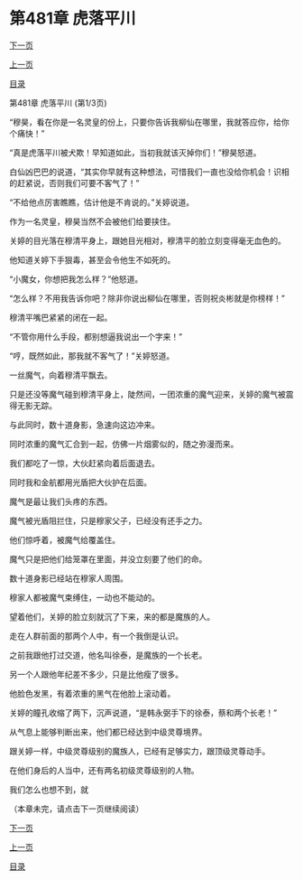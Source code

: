 <h1>第481章   虎落平川</h1>
            <div><p><a href="./1441_%E7%AC%AC481%E7%AB%A0_%E8%99%8E%E8%90%BD%E5%B9%B3%E5%B7%9D.md">下一页</a></p><p><a href="./1439_%E7%AC%AC480%E7%AB%A0_%E4%BB%BB%E4%BA%BA%E5%AE%B0%E5%89%B2.md">上一页</a></p><p><a href="../">目录</a></p></div>
            <div><p>第481章   虎落平川 (第1/3页)</p><p>“穆昊，看在你是一名灵皇的份上，只要你告诉我柳仙在哪里，我就答应你，给你个痛快！”</p><p>“真是虎落平川被犬欺！早知道如此，当初我就该灭掉你们！”穆昊怒道。</p><p>白仙凶巴巴的说道，“其实你早就有这种想法，可惜我们一直也没给你机会！识相的赶紧说，否则我们可要不客气了！”</p><p>“不给他点厉害瞧瞧，估计他是不肯说的。”关婷说道。</p><p>作为一名灵皇，穆昊当然不会被他们给要挟住。</p><p>关婷的目光落在穆清平身上，跟她目光相对，穆清平的脸立刻变得毫无血色的。</p><p>他知道关婷下手狠毒，甚至会令他生不如死的。</p><p>“小魔女，你想把我怎么样？”他怒道。</p><p>“怎么样？不用我告诉你吧？除非你说出柳仙在哪里，否则祝炎彬就是你榜样！”</p><p>穆清平嘴巴紧紧的闭在一起。</p><p>“不管你用什么手段，都别想逼我说出一个字来！”</p><p>“哼，既然如此，那我就不客气了！”关婷怒道。</p><p>一丝魔气，向着穆清平飘去。</p><p>只是还没等魔气碰到穆清平身上，陡然间，一团浓重的魔气迎来，关婷的魔气被震得无影无踪。</p><p>与此同时，数十道身影，急速向这边冲来。</p><p>同时浓重的魔气汇合到一起，仿佛一片烟雾似的，随之弥漫而来。</p><p>我们都吃了一惊，大伙赶紧向着后面退去。</p><p>同时我和金航都用光盾把大伙护在后面。</p><p>魔气是最让我们头疼的东西。</p><p>魔气被光盾阻拦住，只是穆家父子，已经没有还手之力。</p><p>他们惊呼着，被魔气给覆盖住。</p><p>魔气只是把他们给笼罩在里面，并没立刻要了他们的命。</p><p>数十道身影已经站在穆家人周围。</p><p>穆家人都被魔气束缚住，一动也不能动的。</p><p>望着他们，关婷的脸立刻就沉了下来，来的都是魔族的人。</p><p>走在人群前面的那两个人中，有一个我倒是认识。</p><p>之前我跟他打过交道，他名叫徐泰，是魔族的一个长老。</p><p>另一个人跟他年纪差不多少，只是比他瘦了很多。</p><p>他脸色发黑，有着浓重的黑气在他脸上滚动着。</p><p>关婷的瞳孔收缩了两下，沉声说道，“是韩永弼手下的徐泰，蔡和两个长老！”</p><p>从气息上能够判断出来，他们都已经达到中级灵尊境界。</p><p>跟关婷一样，中级灵尊级别的魔族人，已经有足够实力，跟顶级灵尊动手。</p><p>在他们身后的人当中，还有两名初级灵尊级别的人物。</p><p>我们怎么也想不到，就</p><p>（本章未完，请点击下一页继续阅读）</p></div>
            <div><p><a href="./1441_%E7%AC%AC481%E7%AB%A0_%E8%99%8E%E8%90%BD%E5%B9%B3%E5%B7%9D.md">下一页</a></p><p><a href="./1439_%E7%AC%AC480%E7%AB%A0_%E4%BB%BB%E4%BA%BA%E5%AE%B0%E5%89%B2.md">上一页</a></p><p><a href="../">目录</a></p></div>